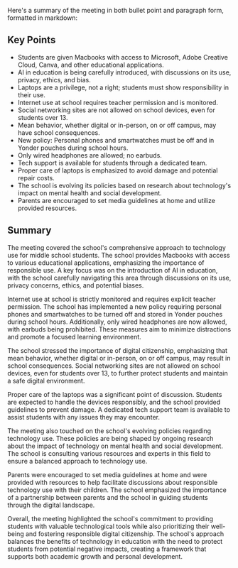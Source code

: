 Here's a summary of the meeting in both bullet point and paragraph form, formatted in markdown:

## Key Points

- Students are given Macbooks with access to Microsoft, Adobe Creative Cloud, Canva, and other educational applications.
- AI in education is being carefully introduced, with discussions on its use, privacy, ethics, and bias.
- Laptops are a privilege, not a right; students must show responsibility in their use.
- Internet use at school requires teacher permission and is monitored.
- Social networking sites are not allowed on school devices, even for students over 13.
- Mean behavior, whether digital or in-person, on or off campus, may have school consequences.
- New policy: Personal phones and smartwatches must be off and in Yonder pouches during school hours.
- Only wired headphones are allowed; no earbuds.
- Tech support is available for students through a dedicated team.
- Proper care of laptops is emphasized to avoid damage and potential repair costs.
- The school is evolving its policies based on research about technology's impact on mental health and social development.
- Parents are encouraged to set media guidelines at home and utilize provided resources.

## Summary

The meeting covered the school's comprehensive approach to technology use for middle school students. The school provides Macbooks with access to various educational applications, emphasizing the importance of responsible use. A key focus was on the introduction of AI in education, with the school carefully navigating this area through discussions on its use, privacy concerns, ethics, and potential biases.

Internet use at school is strictly monitored and requires explicit teacher permission. The school has implemented a new policy requiring personal phones and smartwatches to be turned off and stored in Yonder pouches during school hours. Additionally, only wired headphones are now allowed, with earbuds being prohibited. These measures aim to minimize distractions and promote a focused learning environment.

The school stressed the importance of digital citizenship, emphasizing that mean behavior, whether digital or in-person, on or off campus, may result in school consequences. Social networking sites are not allowed on school devices, even for students over 13, to further protect students and maintain a safe digital environment.

Proper care of the laptops was a significant point of discussion. Students are expected to handle the devices responsibly, and the school provided guidelines to prevent damage. A dedicated tech support team is available to assist students with any issues they may encounter.

The meeting also touched on the school's evolving policies regarding technology use. These policies are being shaped by ongoing research about the impact of technology on mental health and social development. The school is consulting various resources and experts in this field to ensure a balanced approach to technology use.

Parents were encouraged to set media guidelines at home and were provided with resources to help facilitate discussions about responsible technology use with their children. The school emphasized the importance of a partnership between parents and the school in guiding students through the digital landscape.

Overall, the meeting highlighted the school's commitment to providing students with valuable technological tools while also prioritizing their well-being and fostering responsible digital citizenship. The school's approach balances the benefits of technology in education with the need to protect students from potential negative impacts, creating a framework that supports both academic growth and personal development.